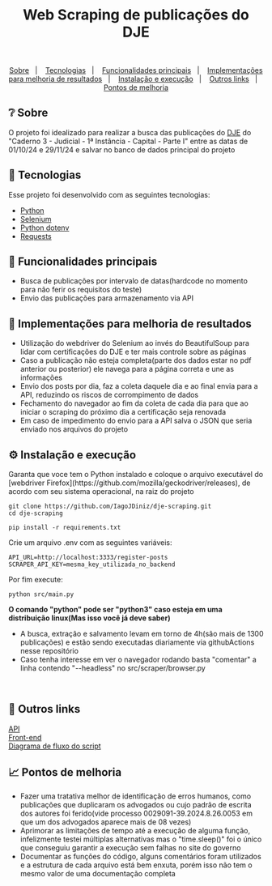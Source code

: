 <h1 align="center">Web Scraping de publicações do DJE</h1>

<br/>

<p align="center">
<a href="#-sobre">Sobre</a>&nbsp;&nbsp;&nbsp;|&nbsp;&nbsp;&nbsp;
<a href="#-tecnologias">Tecnologias</a>&nbsp;&nbsp;&nbsp;|&nbsp;&nbsp;&nbsp;
<a href="#-funcionalidades-principais">Funcionalidades principais</a>&nbsp;&nbsp;&nbsp;|&nbsp;&nbsp;&nbsp;
<a href="#-implementações-para-melhoria-de-resultados">Implementações para melhoria de resultados</a>&nbsp;&nbsp;&nbsp;|&nbsp;&nbsp;&nbsp;
<a href="#%EF%B8%8F-instalação-e-execução">Instalação e execução</a>&nbsp;&nbsp;&nbsp;|&nbsp;&nbsp;&nbsp;
<a href="#-outros-links">Outros links</a>&nbsp;&nbsp;&nbsp;|&nbsp;&nbsp;&nbsp;
<a href="#-pontos-de-melhoria">Pontos de melhoria</a>

</p>

## ❔ Sobre

O projeto foi idealizado para realizar a busca das publicações do [DJE](https://dje.tjsp.jus.br/cdje/index.do) do "Caderno 3 - Judicial - 1ª Instância - Capital - Parte I" entre as datas de 01/10/24 e 29/11/24 e salvar no banco de dados principal do projeto
<br/>


## 🔧 Tecnologias

Esse projeto foi desenvolvido com as seguintes tecnologias:

- [Python](https://www.python.org/)
- [Selenium](https://selenium-python.readthedocs.io/)
- [Python dotenv](https://pypi.org/project/python-dotenv/)
- [Requests](https://requests.readthedocs.io/en/latest/)

## 🧠 Funcionalidades principais

  - Busca de publicações por intervalo de datas(hardcode no momento para não ferir os requisitos do teste)
  - Envio das publicações para armazenamento via API
    
## 🚀 Implementações para melhoria de resultados

  - Utilização do webdriver do Selenium ao invés do BeautifulSoup para lidar com certificações do DJE e ter mais controle sobre as páginas
  - Caso a publicação não esteja completa(parte dos dados estar no pdf anterior ou posterior) ele navega para a página correta e une as informações
  - Envio dos posts por dia, faz a coleta daquele dia e ao final envia para a API, reduzindo os riscos de corrompimento de dados
  - Fechamento do navegador ao fim da coleta de cada dia para que ao iniciar o scraping do próximo dia a certificação seja renovada
  - Em caso de impedimento do envio para a API salva o JSON que seria enviado nos arquivos do projeto
  

## ⚙️ Instalação e execução
  <p>Garanta que voce tem o Python instalado e coloque o arquivo executável do [webdriver Firefox](https://github.com/mozilla/geckodriver/releases), de acordo com seu sistema operacional, na raiz do projeto</p>

  ```
  git clone https://github.com/IagoJDiniz/dje-scraping.git
  cd dje-scraping

  pip install -r requirements.txt
  ```
  <p>Crie um arquivo .env com as seguintes variáveis:</p>

  ```
API_URL=http://localhost:3333/register-posts
SCRAPER_API_KEY=mesma_key_utilizada_no_backend
```

  
<p>Por fim execute:</p>

```
python src/main.py
```
<strong>O comando "python" pode ser "python3" caso esteja em uma distribuição linux(Mas isso você já deve saber)</strong>
<br/>
  - A busca, extração e salvamento levam em torno de 4h(são mais de 1300 publicações) e estão sendo executadas diariamente via githubActions nesse repositório
  - Caso tenha interesse em ver o navegador rodando basta "comentar" a linha contendo "--headless" no src/scraper/browser.py
<br/>  

  
  
  

## 📄 Outros links

[API](https://github.com/IagoJDiniz/JusCashCase/)
<br/>
[Front-end](https://github.com/IagoJDiniz/juscash-front/)
<br/>
[Diagrama de fluxo do script](fluxo.pdf)


## 📈 Pontos de melhoria
  - Fazer uma tratativa melhor de identificação de erros humanos, como publicações que duplicaram os advogados ou cujo padrão de escrita dos autores foi ferido(vide processo 0029091-39.2024.8.26.0053 em que um dos advogados aparece mais de 08 vezes)
  - Aprimorar as limitações de tempo até a execução de alguma função, infelizmente testei múltiplas alternativas mas o "time.sleep()" foi o único que conseguiu garantir a execução sem falhas no site do governo
  - Documentar as funções do código, alguns comentários foram utilizados e a estrutura de cada arquivo está bem enxuta, porém isso não tem o mesmo valor de uma documentação completa
